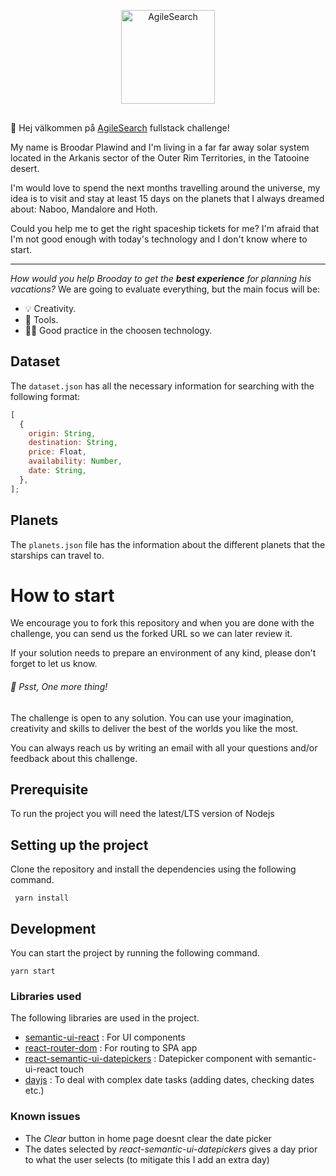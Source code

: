 <p align="center">
  <img src="https://user-images.githubusercontent.com/850110/153227453-ee147c59-830b-48ad-930e-7075d3229ae4.png" title="AgileSearch" width="150" style="margin-bottom: 1rem" />
</p>

👋 Hej välkommen på [AgileSearch](agilesearch) fullstack challenge!

My name is Broodar Plawind and I'm living in a far far away solar system located in the Arkanis sector of the Outer Rim Territories, in the Tatooine desert.

I'm would love to spend the next months travelling around the universe, my idea is to visit and stay at least 15 days on the planets that I always dreamed about: Naboo, Mandalore and Hoth.

Could you help me to get the right spaceship tickets for me? I'm afraid that I'm not good enough with today's technology and I don't know where to start.

---

_How would you help Brooday to get the **best experience** for planning his vacations?_
We are going to evaluate everything, but the main focus will be:

- :bulb: Creativity.
- :wrench: Tools.
- :man_technologist: Good practice in the choosen technology.

## Dataset

The `dataset.json` has all the necessary information for searching with the following format:

```js
[
  {
    origin: String,
    destination: String,
    price: Float,
    availability: Number,
    date: String,
  },
];
```

## Planets

The `planets.json` file has the information about the different planets that the starships can travel to.

# How to start

We encourage you to fork this repository and when you are done with the challenge, you can send us the forked URL so we can later review it.

If your solution needs to prepare an environment of any kind, please don't forget to let us know.

###### 🙌 Psst, One more thing!

The challenge is open to any solution. You can use your imagination, creativity and skills to deliver the best of the worlds you like the most.

You can always reach us by writing an email with all your questions and/or feedback about this challenge.

[agilesearch]: https://www.agilesearch.io

## Prerequisite

To run the project you will need the latest/LTS version of Nodejs

## Setting up the project

Clone the repository and install the dependencies using the following command.

```
 yarn install
```

## Development

You can start the project by running the following command.

```
yarn start
```

### Libraries used

The following libraries are used in the project.

- [semantic-ui-react](https://react.semantic-ui.com/) : For UI components
- [react-router-dom](https://reactrouter.com/en/main) : For routing to SPA app
- [react-semantic-ui-datepickers](https://github.com/arthurdenner/react-semantic-ui-datepickers) : Datepicker component with semantic-ui-react touch
- [dayjs](https://day.js.org/) : To deal with complex date tasks (adding dates, checking dates etc.)

### Known issues

- The _Clear_ button in home page doesnt clear the date picker
- The dates selected by _react-semantic-ui-datepickers_ gives a day prior to what the user selects (to mitigate this I add an extra day)

